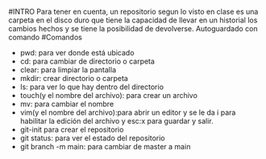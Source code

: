 #INTRO
Para tener en cuenta, un repositorio segun lo visto en clase es una carpeta en el disco duro que tiene la capacidad de llevar en un historial los cambios hechos y se tiene la posibilidad de devolverse. Autoguardado con comando
#Comandos
- pwd: para ver donde está ubicado
- cd: para cambiar de directorio o carpeta
- clear: para limpiar la pantalla
- mkdir: crear directorio o carpeta
- ls: para ver lo que hay dentro del directorio
- touch(y el nombre del archivo): para crear un archivo
- mv: para cambiar el nombre
- vim(y el nombre del archivo):para abrir un editor y se le da i para habilitar la edición del archivo y esc:x para guardar y salir.
- git-init para crear el repositorio 
- git status: para ver el estado del repositorio 
- git branch -m main: para cambiar de master a main
